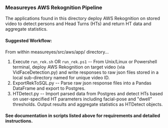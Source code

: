 ### Measureyes AWS Rekognition Pipeline
The applications found in this directory deploy AWS Rekognition on stored video to detect persons and Head Turns (HTs) and return HT data and aggregate statistics.   
#### Suggested Workflow:
From within measureyes/src/aws/app/ directory...
1. Execute `run_rek.sh` OR `run_rek.ps1` -- From Unix/Linux or Powershell terminal, deploy AWS Rekognition on target video (via VidFaceDetection.py) and write responses to raw json files stored in a local sub-directory named for unique video ID.
2. ExportRekToSQL.py -- Parse raw json response files into a Pandas DataFrame and export to Postgres.
3. HTDetect.py -- Import parsed data from Postgres and detect HTs based on user-specified HT parameters including facial-pose and "dwell" thresholds. Output results and aggregate statistics as HTDetect objects.   
#### See documentation in scripts listed above for requirements and detailed instructions.
